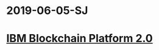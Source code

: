 # 2019-06-05-SJ

# [IBM Blockchain Platform 2.0](https://www.slideshare.net/LennartF/ibm-blockchain-20-cloud-login)

